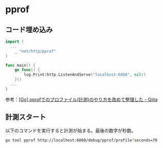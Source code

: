 # pprof

## コード埋め込み
```go
import (
  ...
	_ "net/http/pprof"
)

func main() {
	go func() {
		log.Print(http.ListenAndServe("localhost:6060", nil))
	}()
  ...
}
```
参考：[[Go] pprofでのプロファイル(計測)のやり方を改めて整理した - Qiita](https://qiita.com/momotaro98/items/bd24a5d4603e378cc357)

## 計測スタート

以下のコマンドを実行すると計測が始まる。最後の数字が秒数。
```sh
go tool pprof http://localhost:6060/debug/pprof/profile?seconds=70
```
